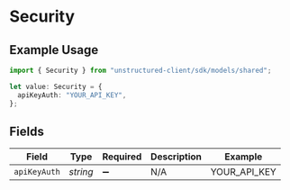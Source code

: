# Security

## Example Usage

```typescript
import { Security } from "unstructured-client/sdk/models/shared";

let value: Security = {
  apiKeyAuth: "YOUR_API_KEY",
};
```

## Fields

| Field              | Type               | Required           | Description        | Example            |
| ------------------ | ------------------ | ------------------ | ------------------ | ------------------ |
| `apiKeyAuth`       | *string*           | :heavy_minus_sign: | N/A                | YOUR_API_KEY       |